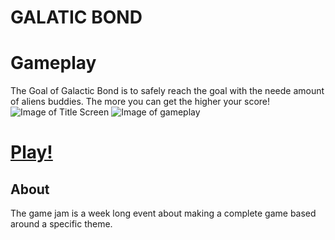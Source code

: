 # GALATIC BOND

# Gameplay

The Goal of Galactic Bond is to safely reach the goal with the neede amount of aliens buddies. The more you can get the higher your score!
![Image of Title Screen](https://i.imgur.com/t759171.jpg)
![Image of gameplay](https://i.imgur.com/V9m7gtE.jpg)

# [Play!](https://armorg.itch.io/galatic-bond)
## About

The game jam is a week long event about making a complete game based around a specific theme.
